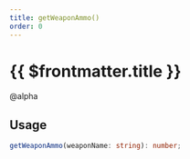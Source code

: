 ```yaml
---
title: getWeaponAmmo()
order: 0
---
```


# {{ $frontmatter.title }}

@alpha 

## Usage

```ts
getWeaponAmmo(weaponName: string): number;
```
